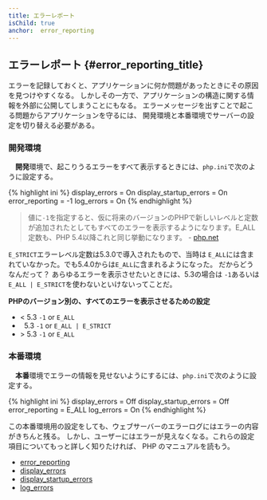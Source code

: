 ```yaml
---
title: エラーレポート
isChild: true
anchor:  error_reporting
---
```


## エラーレポート {#error_reporting_title}

エラーを記録しておくと、アプリケーションに何か問題があったときにその原因を見つけやすくなる。
しかしその一方で、アプリケーションの構造に関する情報を外部に公開してしまうことにもなる。
エラーメッセージを出すことで起こる問題からアプリケーションを守るには、
開発環境と本番環境でサーバーの設定を切り替える必要がある。

### 開発環境

　<strong>開発</strong>環境で、起こりうるエラーをすべて表示するときには、`php.ini`で次のように設定する。

{% highlight ini %}
display_errors = On
display_startup_errors = On
error_reporting = -1
log_errors = On
{% endhighlight %}

> 値に`-1`を指定すると、仮に将来のバージョンのPHPで新しいレベルと定数が追加されたとしてもすべてのエラーを表示するようになります。E_ALL 定数も、PHP 5.4以降これと同じ挙動になります。 - [php.net](http://php.net/manual/function.error-reporting.php)

`E_STRICT`エラーレベル定数は5.3.0で導入されたもので、当時は
`E_ALL`には含まれていなかった。でも5.4.0からは`E_ALL`に含まれるようになった。
だからどうなんだって？
あらゆるエラーを表示させたいときには、5.3の場合は
`-1`あるいは`E_ALL | E_STRICT`を使わないといけないってことだ。

**PHPのバージョン別の、すべてのエラーを表示させるための設定**

* &lt; 5.3 `-1` or `E_ALL`
* &nbsp; 5.3 `-1` or `E_ALL | E_STRICT`
* &gt; 5.3 `-1` or `E_ALL`

### 本番環境

　<strong>本番</strong>環境でエラーの情報を見せないようにするには、`php.ini`で次のように設定する。

{% highlight ini %}
display_errors = Off
display_startup_errors = Off
error_reporting = E_ALL
log_errors = On
{% endhighlight %}

この本番環境用の設定をしても、ウェブサーバーのエラーログにはエラーの内容がきちんと残る。
しかし、ユーザーにはエラーが見えなくなる。これらの設定項目についてもっと詳しく知りたければ、
PHP のマニュアルを読もう。

* [error_reporting](http://php.net/errorfunc.configuration#ini.error-reporting)
* [display_errors](http://php.net/errorfunc.configuration#ini.display-errors)
* [display_startup_errors](http://php.net/errorfunc.configuration#ini.display-startup-errors)
* [log_errors](http://php.net/errorfunc.configuration#ini.log-errors)

